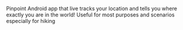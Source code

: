 Pinpoint Android app that live tracks your location and tells you where exactly you are in the world! Useful for most purposes and scenarios especially for hiking